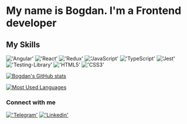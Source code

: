 # My name is Bogdan. I'm a Frontend developer

## My Skills
!['Angular'](https://img.shields.io/badge/Angular-090909?style=for-the-badge&logo=Angular)
!['React'](https://img.shields.io/badge/React-090909?style=for-the-badge&logo=React)
!['Redux'](https://img.shields.io/badge/Redux-090909?style=for-the-badge&logo=Redux)
!['JavaScript'](https://img.shields.io/badge/JavaScript-090909?style=for-the-badge&logo=JavaScript)
!['TypeScript'](https://img.shields.io/badge/TypeScript-090909?style=for-the-badge&logo=TypeScript)
!['Jest'](https://img.shields.io/badge/Jest-090909?style=for-the-badge&logo=Jest)
!['Testing-Library'](https://img.shields.io/badge/TL-090909?style=for-the-badge&logo=Testing-Library)
!['HTML5'](https://img.shields.io/badge/HTML5-090909?style=for-the-badge&logo=HTML5)
!['CSS3'](https://img.shields.io/badge/CSS3-090909?style=for-the-badge&logo=CSS3)

[![Bogdan's GitHub stats](https://github-readme-stats.vercel.app/api?username=dub404&count_private=true&show_icons=true)](https://github.com/dub404/github-readme-stats)

[![Most Used Languages](https://github-readme-stats.vercel.app/api/top-langs/?username=dub404)](https://github.com/anuraghazra/github-readme-stats)

### Connect with me
[!['Telegram'](https://img.shields.io/badge/Telegram-090909?style=for-the-badge&logo=Telegram)](https://t.me/dub320)
[!['Linkedin'](https://img.shields.io/badge/Linkedin-090909?style=for-the-badge&logo=Linkedin)](https://www.linkedin.com/in/bogdan-boldov-306305208/)